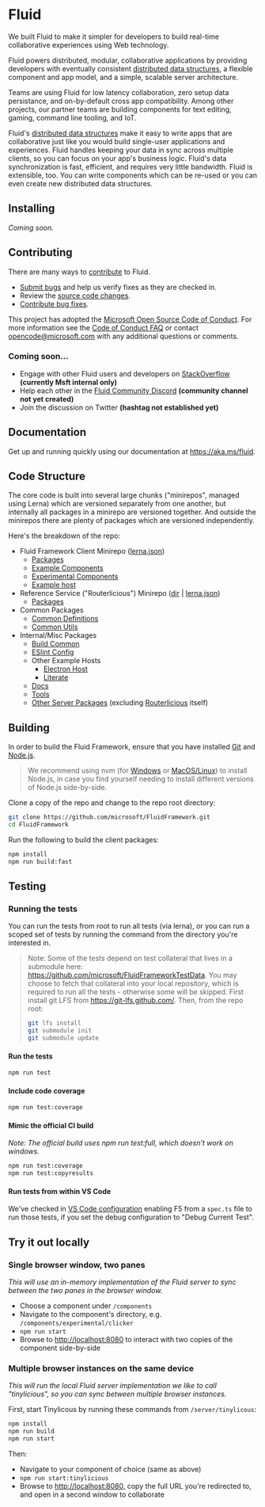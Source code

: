 # Fluid

We built Fluid to make it simpler for developers to build real-time collaborative experiences using Web technology.

Fluid powers distributed, modular, collaborative applications by providing developers with eventually consistent [distributed
data structures](./docs/guide/dds.md), a flexible component and app model, and a simple, scalable server architecture.

Teams are using Fluid for low latency collaboration, zero setup data persistance, and on-by-default cross app
compatibility. Among other projects, our partner teams are building components for text editing, gaming, command line
tooling, and IoT.

Fluid's [distributed data structures](./guide/dds.md) make it easy to write apps that are collaborative just like you
would build single-user applications and experiences. Fluid handles keeping your data in sync across multiple clients,
so you can focus on your app's business logic. Fluid's data synchronization is fast, efficient, and requires very little
bandwidth. Fluid is extensible, too. You can write components which can be re-used or you can even create new
distributed data structures.

## Installing

_Coming soon._

## Contributing

There are many ways to [contribute](https://github.com/microsoft/FluidFramework/blob/master/CONTRIBUTING.md) to Fluid.

* [Submit bugs](https://github.com/microsoft/FluidFramework/issues) and help us verify fixes as they are checked in.
* Review the [source code changes](https://github.com/microsoft/FluidFramework/pulls).
* [Contribute bug fixes](https://github.com/microsoft/FluidFramework/blob/master/CONTRIBUTING.md).

This project has adopted the [Microsoft Open Source Code of Conduct](https://opensource.microsoft.com/codeofconduct/). For more information see
the [Code of Conduct FAQ](https://opensource.microsoft.com/codeofconduct/faq/) or contact [opencode@microsoft.com](mailto:opencode@microsoft.com)
with any additional questions or comments.

### Coming soon...

* Engage with other Fluid users and developers on [StackOverflow](https://stackoverflow.microsoft.com/questions/tagged/fluid) **(currently Msft internal only)**
* Help each other in the [Fluid Community Discord]() **(community channel not yet created)**
* Join the discussion on Twitter **(hashtag not established yet)**

## Documentation

Get up and running quickly using our documentation at <https://aka.ms/fluid>.

## Code Structure

The core code is built into several large chunks ("minirepos", managed using Lerna) which are versioned separately from one another, but internally all packages in a minirepo are versioned together. And outside the minirepos there are plenty of packages which are versioned independently.

Here's the breakdown of the repo:

* Fluid Framework Client Minirepo ([lerna.json](./lerna.json))
  * [Packages](./packages)
  * [Example Components](./components/examples)
  * [Experimental Components](./components/experimental)
  * [Example host](./examples/hosts/iframe-host)
* Reference Service ("Routerlicious") Minirepo ([dir](./server/routerlicious) | [lerna.json](server/routerlicious/lerna.json))
  * [Packages](./server/routerlicious/packages)
* Common Packages
  * [Common Definitions](./common/lib/common-definitions)
  * [Common Utils](./common/lib/common-utils)
* Internal/Misc Packages
  * [Build Common](./common/build/build-common)
  * [ESlint Config](./common/build/eslint-config-fluid)
  * Other Example Hosts
    * [Electron Host](./examples/hosts/electron-host)
    * [Literate](./examples/hosts/literate)
  * [Docs](./docs)
  * [Tools](./tools)
  * [Other Server Packages](./server) (excluding [Routerlicious](./server/routerlicious) itself)

## Building

In order to build the Fluid Framework, ensure that you have installed [Git](https://git-scm.com/downloads) and [Node.js](https://nodejs.org/).

> We recommend using nvm (for [Windows](https://github.com/coreybutler/nvm-windows) or [MacOS/Linux](https://github.com/nvm-sh/nvm)) to install Node.js, in case you find yourself needing to install different versions of Node.js side-by-side.

Clone a copy of the repo and change to the repo root directory:

```bash
git clone https://github.com/microsoft/FluidFramework.git
cd FluidFramework
```

Run the following to build the client packages:

```bash
npm install
npm run build:fast
```

## Testing

### Running the tests

You can run the tests from root to run all tests (via lerna), or you can run a scoped set of tests by running the command from the directory you're interested in.

> Note: Some of the tests depend on test collateral that lives in a submodule here: <https://github.com/microsoft/FluidFrameworkTestData>.  You may choose to fetch that collateral into your local repository, which is required to run all the tests - otherwise some will be skipped. First install git LFS from <https://git-lfs.github.com/>. Then, from the repo root:
>
>  ```bash
>  git lfs install
>  git submodule init
>  git submodule update
>  ```
>

#### Run the tests

```bash
npm run test
```

#### Include code coverage

```bash
npm run test:coverage
```

#### Mimic the official CI build

_Note: The official build uses npm run test:full, which doesn’t work on windows._

```bash
npm run test:coverage
npm run test:copyresults
```

#### Run tests from within VS Code

We've checked in [VS Code configuration](https://github.com/microsoft/FluidFramework/blob/master/.vscode/launch.json) enabling F5 from a `spec.ts` file to run those tests, if you set the debug configuration to "Debug Current Test".

## Try it out locally

### Single browser window, two panes

_This will use an in-memory implementation of the Fluid server to sync between the two panes in the browser window._

* Choose a component under `/components`
* Navigate to the component's directory, e.g. `/components/experimental/clicker`
* `npm run start`
* Browse to <http://localhost:8080> to interact with two copies of the component side-by-side

### Multiple browser instances on the same device

_This will run the local Fluid server implementation we like to call "tinylicious", so you can sync between multiple browser instances._

First, start Tinylicous by running these commands from `/server/tinylicous`:

```bash
npm install
npm run build
npm run start
```

Then:

* Navigate to your component of choice (same as above)
* `npm run start:tinylicious`
* Browse to <http://localhost:8080,> copy the full URL you're redirected to, and open in a second window to collaborate
